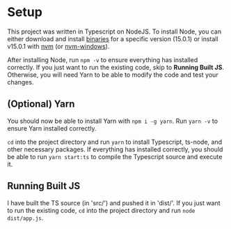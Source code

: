 # Setup

This project was written in Typescript on NodeJS. To install Node, you can either download and install [binaries](https://nodejs.org/download/release/v15.0.1/) for a specific version (15.0.1) or install v15.0.1 with [nvm](https://github.com/nvm-sh/nvm) (or [nvm-windows](https://github.com/coreybutler/nvm-windows)).


After installing Node, run `npm -v` to ensure everything has installed correctly. If you just want to run the existing code, skip to **Running Built JS**. Otherwise, you will need Yarn to be able to modify the code and test your changes.

## (Optional) Yarn

You should now be able to install Yarn with `npm i -g yarn`. Run `yarn -v` to ensure Yarn installed correctly.

`cd` into the project directory and run `yarn` to install Typescript, ts-node, and other necessary packages. If everything has installed correctly, you should be able to run `yarn start:ts` to compile the Typescript source and execute it.

## Running Built JS

I have built the TS source (in 'src/') and pushed it in 'dist/'. If you just want to run the existing code, `cd` into the project directory and run `node dist/app.js`.